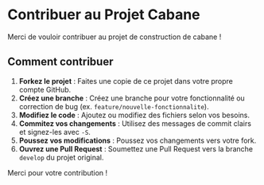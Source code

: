 # Contribuer au Projet Cabane

Merci de vouloir contribuer au projet de construction de cabane !

## Comment contribuer

1. **Forkez le projet** : Faites une copie de ce projet dans votre propre compte GitHub.  
2. **Créez une branche** : Créez une branche pour votre fonctionnalité ou correction de bug (ex. `feature/nouvelle-fonctionnalite`).  
3. **Modifiez le code** : Ajoutez ou modifiez des fichiers selon vos besoins.  
4. **Commitez vos changements** : Utilisez des messages de commit clairs et signez-les avec `-S`.  
5. **Poussez vos modifications** : Poussez vos changements vers votre fork.  
6. **Ouvrez une Pull Request** : Soumettez une Pull Request vers la branche `develop` du projet original.
  
Merci pour votre contribution !  
